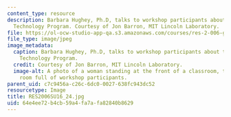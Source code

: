 ```yaml
---
content_type: resource
description: Barbara Hughey, Ph.D, talks to workshop participants about the MIT Women's
  Technology Program. Courtesy of Jon Barron, MIT Lincoln Laboratory.
file: https://ol-ocw-studio-app-qa.s3.amazonaws.com/courses/res-2-006-girls-who-build-cameras-summer-2016/64e4ee72b4cb59a4fa7afa82840b8629_RES2006SU16_24.jpg
file_type: image/jpeg
image_metadata:
  caption: Barbara Hughey, Ph.D, talks to workshop participants about the MIT Women's
    Technology Program.
  credit: Courtesy of Jon Barron, MIT Lincoln Laboratory.
  image-alt: A photo of a woman standing at the front of a classroom, talking to a
    room full of workshop participants.
parent_uid: c7c9456a-c26c-6dc0-0027-638fc943dc52
resourcetype: Image
title: RES2006SU16_24.jpg
uid: 64e4ee72-b4cb-59a4-fa7a-fa82840b8629
---
```

